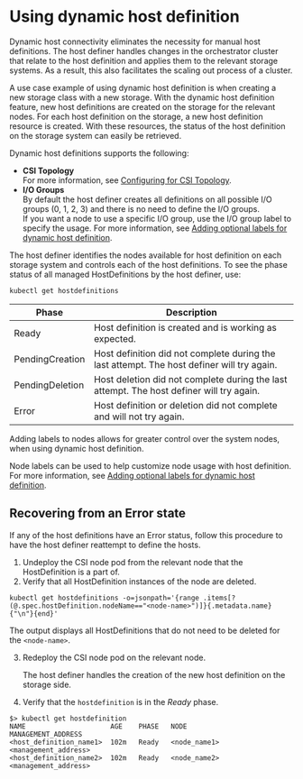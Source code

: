# Using dynamic host definition

Dynamic host connectivity eliminates the necessity for manual host definitions. The host definer handles changes in the orchestrator cluster that relate to the host definition and applies them to the relevant storage systems. As a result, this also facilitates the scaling out process of a cluster.

A use case example of using dynamic host definition is when creating a new storage class with a new storage. With the dynamic host definition feature, new host definitions are created on the storage for the relevant nodes. For each host definition on the storage, a new host definition resource is created. With these resources, the status of the host definition on the storage system can easily be retrieved.

Dynamic host definitions supports the following:

- **CSI Topology**<br>For more information, see [Configuring for CSI Topology](../configuration/configuring_topology.md).
- **I/O Groups**<br>By default the host definer creates all definitions on all possible I/O groups (0, 1, 2, 3) and there is no need to define the I/O groups.<br>If you want a node to use a specific I/O group, use the I/O group label to specify the usage. For more information, see [Adding optional labels for dynamic host definition](using_hostdefinition_labels.md).

The host definer identifies the nodes available for host definition on each storage system and controls each of the host definitions. To see the phase status of all managed HostDefinitions by the host definer, use:

    kubectl get hostdefinitions

|Phase|Description|
|---------|--------|
|Ready|Host definition is created and is working as expected.|
|PendingCreation|Host definition did not complete during the last attempt. The host definer will try again.|
|PendingDeletion|Host deletion did not complete during the last attempt. The host definer will try again.|
|Error|Host definition or deletion did not complete and will not try again.|

Adding labels to nodes allows for greater control over the system nodes, when using dynamic host definition.

Node labels can be used to help customize node usage with host definition. For more information, see [Adding optional labels for dynamic host definition](using_hostdefinition_labels.md).

## Recovering from an Error state

If any of the host definitions have an Error status, follow this procedure to have the host definer reattempt to define the hosts.

1. Undeploy the CSI node pod from the relevant node that the HostDefinition is a part of.
2. Verify that all HostDefinition instances of the node are deleted.

```
kubectl get hostdefinitions -o=jsonpath='{range .items[?(@.spec.hostDefinition.nodeName=="<node-name>")]}{.metadata.name}{"\n"}{end}'
```

   The output displays all HostDefinitions that do not need to be deleted for the `<node-name>`.

3. Redeploy the CSI node pod on the relevant node.

   The host definer handles the creation of the new host definition on the storage side.
        
4. Verify that the `hostdefinition` is in the _Ready_ phase.

```
$> kubectl get hostdefinition
NAME                     AGE    PHASE   NODE          MANAGEMENT_ADDRESS   
<host_definition_name1>  102m   Ready   <node_name1>  <management_address>
<host_definition_name2>  102m   Ready   <node_name2>  <management_address>
```
